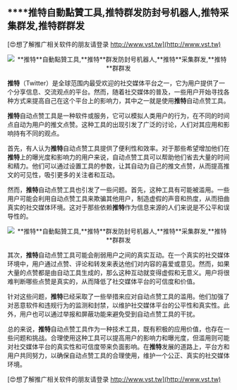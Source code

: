 ## ****推特**自動點贊工具,**推特**群发防封号机器人,**推特**采集群发,**推特**群群发**

[😍想了解推广相关软件的朋友请登录 http://www.vst.tw](http://www.vst.tw)

 <center><img src="https://vst.tw/MP4/tuiguang/png/7.png" alt="**推特**自動點贊工具,**推特**群发防封号机器人,**推特**采集群发,**推特**群群发"></center>

**推特**（Twitter）是全球范围内最受欢迎的社交媒体平台之一，它为用户提供了一个分享信息、交流观点的平台。然而，随着社交媒体的普及，一些用户开始寻找各种方式来提高自己在这个平台上的影响力，其中之一就是使用**推特**自动点赞工具。

**推特**自动点赞工具是一种软件或服务，它可以模拟人类用户的行为，在不同的时间点自动为用户的推文点赞。这种工具的出现引发了广泛的讨论，人们对其应用和影响持有不同的观点。

首先，有人认为**推特**自动点赞工具提供了便利性和效率。对于那些希望增加他们在**推特**上的曝光度和影响力的用户来说，自动点赞工具可以帮助他们省去大量的时间和精力。他们可以通过设置工具的参数，让其自动为自己的推文点赞，从而提高推文的可见性，吸引更多的关注者和互动。

然而，**推特**自动点赞工具也引发了一些问题。首先，这种工具有可能被滥用。一些用户可能会利用自动点赞工具来欺骗其他用户，制造虚假的声音和热度，从而扭曲真实的社交媒体环境。这对于那些依赖**推特**作为信息来源的人们来说是不公平和误导性的。

 <center><img src="https://vst.tw/MP4/tuiguang/png/8.png" alt="**推特**自動點贊工具,**推特**群发防封号机器人,**推特**采集群发,**推特**群群发"></center>

其次，**推特**自动点赞工具可能会削弱用户之间的真实互动。在一个真实的社交媒体环境中，用户通过点赞、评论和转发来表达他们对内容的喜爱或意见。然而，如果大量的点赞都是由自动工具生成的，那么这种互动就变得虚假和无意义。用户将很难判断哪些点赞是真实的，从而降低了社交媒体平台的可信度和价值。

针对这些问题，**推特**已经采取了一些举措来应对自动点赞工具的滥用。他们加强了对恶意软件和违规行为的监测和封禁，以维护社交媒体平台的公平性和真实性。此外，用户也可以通过举报和屏蔽功能来避免受到自动点赞工具的干扰。

总的来说，**推特**自动点赞工具作为一种技术工具，既有积极的应用价值，也存在一些问题和挑战。合理使用这种工具可以提高用户的影响力和曝光度，但滥用则可能对社交媒体平台的真实性和可信度带来负面影响。在**推特**发展的道路上，平台方和用户共同努力，以确保自动点赞工具的合理使用，维护一个公正、真实的社交媒体环境。

[😍想了解推广相关软件的朋友请登录 http://www.vst.tw](http://www.vst.tw)



